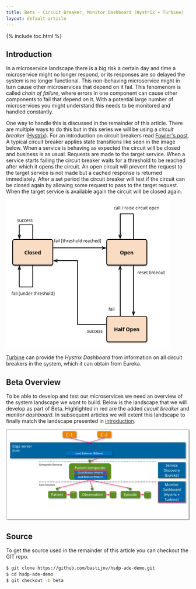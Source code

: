 ```yaml
---
title: Beta - Circuit Breaker, Monitor Dashboard (Hystrix + Turbine)
layout: default-article
---
```


{% include toc.html %}

## Introduction
In a microservice landscape there is a big risk a certain day and time a microservice might no longer respond, 
or its responses are so delayed the system is no longer functional. This non-behaving microservice might in turn
cause other microservices that depend on it fail. This fenomenom is called *chain of failure*, where errors in
one component can cause other components to fail that depend on it. With a potential large number of microservices
you might understand this needs to be monitored and handled constantly.

One way to handle this is discussed in the remainder of this article. There are multiple ways to do this but in this series we will be using a *circuit breaker* ([Hystrix](https://github.com/Netflix/Hystrix)). For an introduction on circuit breakers read [Fowler's post](http://martinfowler.com/bliki/CircuitBreaker.html). A typical circuit breaker applies state transitions like seen in the image below. When a service is behaving as expected the circuit will be closed and business is as usual. Requests are made to the target service. When a service starts failing the circuit breaker waits for a threshold to be reached after which it opens the circuit. An open circuit will prevent the request to the target service is not made but a cached response is returned immediately. After a set period the circuit breaker will test if the circuit can be closed again by allowing some request to pass to the target request. When the target service is available again the circuit will be closed again.

![](../images/beta-circuit-breaker.png)

[Turbine](https://github.com/Netflix/Turbine) can provide the *Hystrix Dashboard* from information on all circuit breakers in the system, which it can obtain from Eureka.

## Beta Overview
To be able to develop and test our microservices we need an overview of the system landscape we want to build. Below is the landscape that we will develop as part of Beta. Highlighted in red are the added *circuit breaker* and *monitor dashboard*.
In subsequent articles we will extent this landscape to finally match the landscape presented in [introduction](introduction.html).

![](../images/beta-overview.png)



## Source
To get the source used in the remainder of this article you can checkout the GIT repo.
  
```bash
$ git clone https://github.com/bastijnv/hsdp-ade-demo.git
$ cd hsdp-ade-demo
$ git checkout -b beta
```
